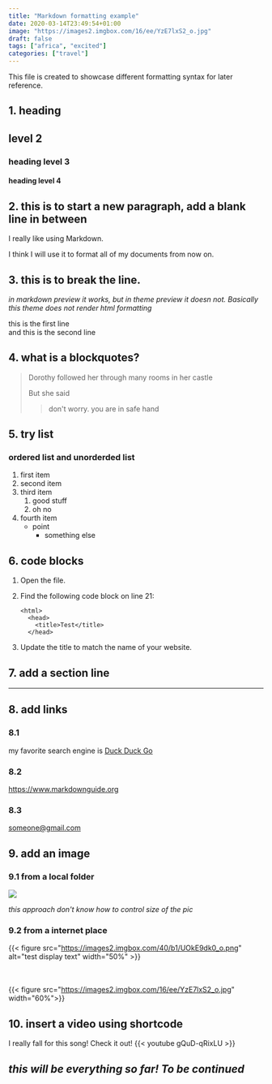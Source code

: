 ```yaml
---
title: "Markdown formatting example"
date: 2020-03-14T23:49:54+01:00
image: "https://images2.imgbox.com/16/ee/YzE7lxS2_o.jpg"
draft: false
tags: ["africa", "excited"]
categories: ["travel"]
---
```


This file is created to showcase different formatting syntax for later reference. 


## 1. heading 
## level 2
### heading level 3
#### heading level 4

## 2. this is to start a new paragraph, add a blank line in between
I really like using Markdown. 

I think I will use it to format all of my documents from now on. 

## 3. this is to break the line.  
*in markdown preview it works, but in theme preview it doesn not. Basically this theme does not render html formatting*

this is the first line <br />
and this is the second line <br />

## 4. what is a blockquotes?
> Dorothy followed her through many rooms in her castle
>
> But she said 
>> don't worry. you are in safe hand

 
 ## 5. try list

### ordered list and unorderded list

1. first item
2. second item
3. third item
   1. good stuff
   2. oh no
4. fourth item
   - point
     - something else

## 6. code blocks
1.  Open the file.
2.  Find the following code block on line 21:

        <html>
          <head>
            <title>Test</title>
          </head>

3.  Update the title to match the name of your website.

## 7. add a section line
---

## 8. add links

### 8.1
my favorite search engine is [Duck Duck Go](https://duckduckgo.com)

### 8.2
<https://www.markdownguide.org>

### 8.3
<someone@gmail.com>

## 9. add an image

### 9.1 from a local folder
![](/img/swiss1.jpg)

*this approach don't know how to control size of the pic*

### 9.2 from a internet place
{{< figure src="https://images2.imgbox.com/40/b1/UOkE9dk0_o.png" alt="test display text" width="50%" >}}

<br>  <br />
{{< figure src="https://images2.imgbox.com/16/ee/YzE7lxS2_o.jpg" width="60%">}}

## 10. insert a video using shortcode
I really fall for this song! Check it out!
{{< youtube gQuD-qRixLU >}}

## *this will be everything so far! To be continued*